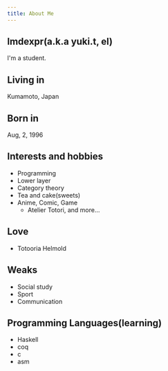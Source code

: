 ```yaml
---
title: About Me
---
```

## lmdexpr(a.k.a yuki.t, el)
I'm a student.

## Living in
Kumamoto, Japan

## Born in
Aug, 2, 1996

## Interests and hobbies
* Programming
* Lower layer
* Category theory
* Tea and cake(sweets)
* Anime, Comic, Game
    * Atelier Totori, and more...
  
## Love
* Totooria Helmold
  
## Weaks
* Social study
* Sport
* Communication

## Programming Languages(learning)
* Haskell
* coq
* c
* asm
